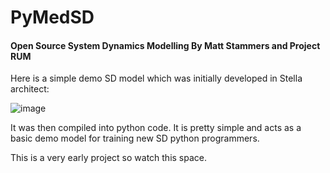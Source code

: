 # PyMedSD

#### Open Source System Dynamics Modelling By Matt Stammers and Project RUM

Here is a simple demo SD model which was initially developed in Stella architect:

![image](https://raw.githubusercontent.com/MattStammers/PyMedSD/Smoking_Cessation_Model.png)

It was then compiled into python code. It is pretty simple and acts as a basic demo model for training new SD python programmers.

This is a very early project so watch this space.
